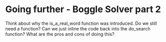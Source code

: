 # Going further - Boggle Solver part 2

Think about why the is_a_real_word function was introduced. Do we still need a function? Can we just inline the code back into the do_search function? What are the pros and cons of doing this?